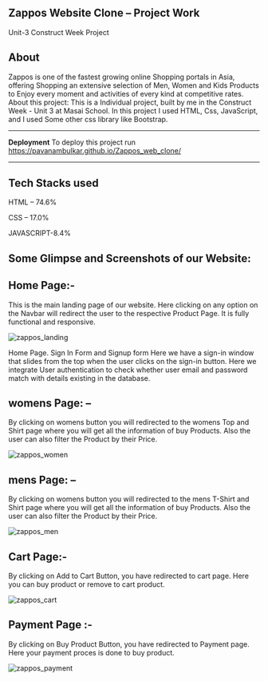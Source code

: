 **Zappos Website Clone – Project Work**
-------------------------------------------
Unit-3 Construct Week Project

## About

Zappos is one of the fastest growing online Shopping portals in Asia, offering Shopping an extensive selection of Men, Women and Kids Products to Enjoy every moment and activities of every kind at competitive rates. 
About this project: This is a Individual project, built by me in the Construct Week - Unit 3 at Masai School. In this project I used HTML, Css, JavaScript, and I used Some other css library like Bootstrap.

---------------------------------------------------------------------------

**Deployment**
To deploy this project run https://pavanambulkar.github.io/Zappos_web_clone/

---------------------------------------------------------------------------



Tech Stacks used
---------------------------------------------------------------------------------
HTML – 74.6%

CSS – 17.0%

JAVASCRIPT-8.4%

Some Glimpse and Screenshots of our Website:
----------------------------------------------------------------------------

Home Page:- 
---------------------------------------------------------------------------------
This is the main landing page of our website. Here clicking on any option on the Navbar will redirect the user to the respective Product Page. It is fully functional and responsive.

![zappos_landing](https://user-images.githubusercontent.com/86622779/174125139-47161eb0-1935-4b45-a933-ac62939c38ba.png)

Home Page. Sign In Form and Signup form Here we have a sign-in window that slides from the top when the user clicks on the sign-in button. Here we integrate User authentication to check whether user email and password match with details existing in the database.


womens Page: –
-------------------------------------------------------------------------------------------------
By clicking on womens button you will redirected to the womens Top and Shirt page where you will get all the information of buy Products. Also the user can also filter the Product by their Price.

![zappos_women](https://user-images.githubusercontent.com/86622779/174125843-e7990739-b909-4fd1-ad3a-2fd758e2e536.png)

mens Page: –
-------------------------------------------------------------------------------------------------
By clicking on womens button you will redirected to the mens T-Shirt and Shirt page where you will get all the information of buy Products. Also the user can also filter the Product by their Price.

![zappos_men](https://user-images.githubusercontent.com/86622779/174126033-fe65901d-4d93-4a5d-9d0f-30db0866f614.png)

Cart Page:-
----------------------------------------------------------------------------------------------
By clicking on Add to Cart Button, you have redirected to cart page. Here you can buy product or remove to cart product.

![zappos_cart](https://user-images.githubusercontent.com/86622779/174126510-bc02ed13-9352-4d20-b5df-3c0018a74632.png)

Payment Page :- 
---------------------------------------------------------------------------------------------------------------------------
By clicking on Buy Product Button, you have redirected to Payment page. Here your payment proces is done to buy product.

![zappos_payment](https://user-images.githubusercontent.com/86622779/174127067-075afe62-8596-4ff5-bffa-acf29b9ad6b8.png)

